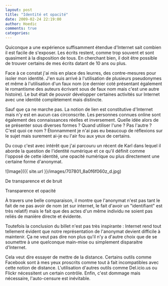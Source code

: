 ```yaml
---
layout: post
title: "Identité et opacité"
date: 2009-02-24 22:19:00
author: Hoedic
comments: true
categories: 
---
```



Quiconque a une expérience suffisamment étendue d'Internet sait combien il est facile de s'exposer. Les écrits restent, comme trop souvent et sont quasiment à la disposition de tous. En cherchant bien, il doit être possible de trouver certains de mes écrits datant de 10 ans ou plus.

Face à ce constat j'ai mis en place des leurres, des contre-mesures pour isoler mon identité. J'en suis arrivé à l'utilisation de plusieurs pseudonymes et même à l'utilisation d'un faux nom (ce dernier coté présentant également le romantisme des auteurs écrivant sous de faux nom mais c'est une autre histoire). Le but était de pouvoir développer certaines activités sur Internet avec une identité complètement mais distincte.

Sauf que ça ne marche pas. La notion de lien est constitutive d'Internet mais n'y est en aucun cas circonscrite. Les personnes connues online sont également des connaissances réelles et inversement. Quelle idée alors de se présenter sous diverses formes ? Quand utiliser l'une ? Pas l'autre ? C'est quoi ce nom ? Étonnamment je n'ai pas eu beaucoup de réflexions sur le sujet mais surement ai-je eu l'air fou aux yeux de certains.

Du coup c'est avec intérêt que j'ai parcouru un  récent de Karl dans lequel il aborde la question de l'identité numérique et ce qu'il définit comme l'opposé de cette identité, une opacité numérique ou plus directement une certaine forme d'anonymat.


![Image]({{ site.url }}/images/707801_8a0f6f060z_d.jpg)
<div class="photoattrib">De transparence et de bruit</div>


Transparence et opacité



À travers une belle comparaison, il montre que l'anonymat n'est pas tant le fait de ne pas avoir de nom (et sur internet, le fait d'avoir un "identifiant" est très relatif) mais le fait que des actes d'un même individu ne soient pas reliés de manière directe et évidente.

Toutefois la conclusion du billet n'est pas très inspirante : Internet rend tout tellement évident que notre représentation de l'anonymat devient difficile à maintenir. Ça ne veut pas dire non plus qu'il n'y a d'autre choix que de se soumettre à une quelconque main-mise ou simplement disparaitre d'Internet.

Cela veut dire essayer de mettre de la distance. Certains outils comme Facebook sont à mes yeux proscrits comme tout à fait incompatibles avec cette notion de distance. L'utilisation d'autres outils comme Del.icio.us ou Flickr nécessitent un certain contrôle. Enfin, c'est dommage mais nécessaire, l'auto-censure est inévitable.